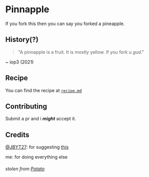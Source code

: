# Pinnapple
If you fork this then you can say you forked a pineapple.


## History(?)
> "A pinnapple is a fruit. It is mostly yellow. If you fork u *gud*."

~ iop3 (2021) 
## Recipe
You can find the recipe at [`recipe.md`](https://github.com/iop3/Pinnapple/blob/main/recipe.md)

## Contributing
Submit a pr and i ***might*** accept it.

## Credits
[@JBYT27](https://github.com/JBYT27): for suggesting [this](https://github.com/iop3/Pinnapple/issues/1)

me: for doing everything else
<br>
###### stolen from [Potato](https://github.com/drtshock/Potato)
